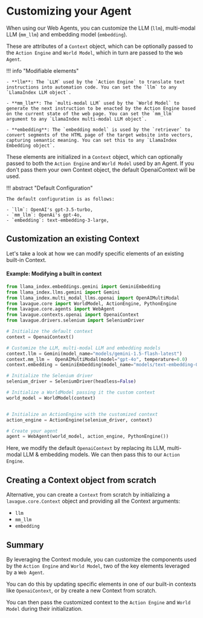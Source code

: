 # Customizing your Agent

When using our Web Agents, you can customize the LLM (`llm`), multi-modal LLM (`mm_llm`) and embedding model (`embedding`).

These are attributes of a `Context` object, which can be optionally passed to the `Action Engine` and `World Model`, which in turn are passed to the `Web Agent`.

!!! info "Modifiable elements"

    - **llm**: The `LLM` used by the `Action Engine` to translate text instructions into automation code. You can set the `llm` to any `LlamaIndex LLM object`.

    - **mm_llm**: The `multi-modal LLM` used by the `World Model` to generate the next instruction to be enacted by the Action Engine based on the current state of the web page. You can set the `mm_llm` argument to any `LlamaIndex multi-modal LLM object`.

    - **embedding**: The `embedding model` is used by the `retriever` to convert segments of the HTML page of the target website into vectors, capturing semantic meaning. You can set this to any `LlamaIndex Embedding object`. 

These elements are initialized in a `Context` object, which can optionally passed to both the `Action Engine` and `World Model` used by an Agent. If you don't pass them your own Context object, the default OpenaiContext will be used.

!!! abstract "Default Configuration"

    The default configuration is as follows:

    - `llm`: OpenAI's gpt-3.5-turbo,
    - `mm_llm`: OpenAi's gpt-4o,
    - `embedding`: text-embedding-3-large,

## Customization an existing Context

Let's take a look at how we can modify specific elements of an existing built-in Context.

#### Example: Modifying a built in context

```python
from llama_index.embeddings.gemini import GeminiEmbedding
from llama_index.llms.gemini import Gemini
from llama_index.multi_modal_llms.openai import OpenAIMultiModal
from lavague.core import WorldModel, ActionEngine, PythonEngine
from lavague.core.agents import WebAgent
from lavague.contexts.openai import OpenaiContext
from lavague.drivers.selenium import SeleniumDriver

# Initialize the default context
context = OpenaiContext()

# Customize the LLM, multi-modal LLM and embedding models
context.llm = Gemini(model_name="models/gemini-1.5-flash-latest")
context.mm_llm =  OpenAIMultiModal(model="gpt-4o", temperature=0.0)
context.embedding = GeminiEmbedding(model_name="models/text-embedding-004")

# Initialize the Selenium driver
selenium_driver = SeleniumDriver(headless=False)

# Initialize a WorldModel passing it the custom context
world_model = WorldModel(context)


# Initialize an ActionEngine with the customized context
action_engine = ActionEngine(selenium_driver, context)

# Create your agent
agent = WebAgent(world_model, action_engine, PythonEngine())
```

Here, we modify the default `OpenaiContext` by replacing its LLM, multi-modal LLM & embedding models. We can then pass this to our `Action Engine`.

## Creating a Context object from scratch

Alternative, you can create a `Context` from scratch by initializing a `lavague.core.Context` object and providing all the Context arguments: 

- `llm`
- `mm_llm`
- `embedding`

## Summary

By leveraging the Context module, you can customize the components used by the `Action Engine` and `World Model`, two of the key elements leveraged by a `Web Agent`.

You can do this by updating specific elements in one of our built-in contexts like `OpenaiContext`, or by create a new Context from scratch.

You can then pass the customized context to the `Action Engine` and `World Model` during their initialization.